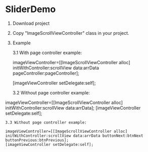 # SliderDemo
1. Download project
2. Copy "ImageScrollViewController" class in your project.
3. Example

    3.1 With page controller example:


    imageViewController=[[ImageScrollViewController alloc] initWithController:scrollView data:arrData              pageController:pageController];
    
    [imageViewController setDelegate:self];
    
    3.2  Without page controller example:

  imageViewController=[[ImageScrollViewController alloc] initWithController:scrollView data:arrData];
  [imageViewController setDelegate:self];
  
    3.3 Without page controller example:

    imageViewController=[[ImageScrollViewController alloc] initWithController:scrollView data:arrData buttonNext:btnNext buttonPrevious:btnPrevious];
    [imageViewController setDelegate:self];
  
